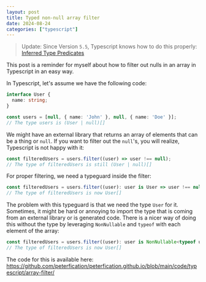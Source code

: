 ```yaml
---
layout: post
title: Typed non-null array filter
date: 2024-08-24
categories: ["typescript"]
---
```


> Update: Since Version `5.5`, Typescript knows how to do this properly: [Inferred Type Predicates](https://devblogs.microsoft.com/typescript/announcing-typescript-5-5-beta/#inferred-type-predicates)

This post is a reminder for myself about how to filter out nulls in an array in Typescript in an easy way.

In Typescript, let's assume we have the following code:

```typescript
interface User {
  name: string;
}

const users = [null, { name: 'John' }, null, { name: 'Doe' }];
// The type users is (User | null)[]
```

We might have an external library that returns an array of elements that can be a thing or `null`. If you want to filter out the `null`'s, you will realize, Typescript is not happy with it:

```typescript
const filteredUsers = users.filter((user) => user !== null);
// The type of filteredUsers is still (User | null)[]
```

For proper filtering, we need a typeguard inside the filter:

```typescript
const filteredUsers = users.filter((user): user is User => user !== null);
// The type of filteredUsers is now User[]
```

The problem with this typeguard is that we need the type `User` for it. Sometimes, it might be hard or annoying to import the type that is coming from an external library or is generated code. There is a nicer way of doing this without the type by leveraging `NonNullable` and `typeof` with each element of the array:

```typescript
const filteredUsers = users.filter((user): user is NonNullable<typeof user> => user !== null);
// The type of filteredUsers is now User[]
```

The code for this is available here: https://github.com/peterfication/peterfication.github.io/blob/main/code/typescript/array-filter/
